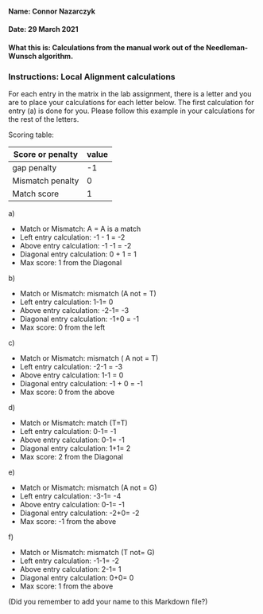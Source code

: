 #### Name: Connor Nazarczyk
#### Date: 29 March 2021
#### What this is: Calculations from the manual work out of the Needleman-Wunsch algorithm.

### Instructions: Local Alignment calculations
For each entry in the matrix in the lab assignment, there is a letter and you are to place your calculations for each letter below. The first calculation for entry (a) is done for you. Please follow this example in your calculations for the rest of the letters.

Scoring table:


|Score or penalty| value |
|----------------|-------|
|gap penalty      |-1     |
|Mismatch penalty | 0     |
|Match score     | 1     |


a)
- Match or Mismatch: A = A is a match
- Left entry calculation: -1 - 1 = -2
- Above entry calculation: -1 -1 = -2
- Diagonal entry calculation: 0 + 1 = 1
- Max score: 1 from the Diagonal


b)
- Match or Mismatch:               mismatch (A not = T)
- Left entry calculation:          1-1= 0
- Above entry calculation:         -2-1= -3
- Diagonal entry calculation:      -1+0 = -1
- Max score: 0 from the left   


c)
- Match or Mismatch:               mismatch ( A not = T)
- Left entry calculation:          -2-1 = -3
- Above entry calculation:         1-1 = 0
- Diagonal entry calculation:      -1 + 0 = -1
- Max score: 0 from the above   


d)
- Match or Mismatch:               match (T=T)
- Left entry calculation:          0-1= -1
- Above entry calculation:         0-1= -1
- Diagonal entry calculation:      1+1= 2
- Max score: 2 from the Diagonal   


e)
- Match or Mismatch:               mismatch (A not = G)
- Left entry calculation:          -3-1= -4
- Above entry calculation:         0-1= -1
- Diagonal entry calculation:      -2+0= -2
- Max score: -1 from the above   


f)
- Match or Mismatch:               mismatch (T not= G)
- Left entry calculation:          -1-1= -2
- Above entry calculation:         2-1= 1
- Diagonal entry calculation:      0+0= 0
- Max score: 1 from the above   



(Did you remember to add your name to this Markdown file?)
